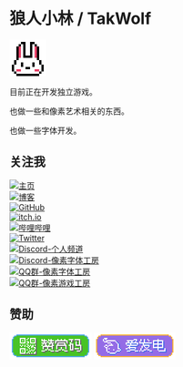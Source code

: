 # 狼人小林 / TakWolf

![Logo](images/rabbit@4x.png)

目前正在开发独立游戏。

也做一些和像素艺术相关的东西。

也做一些字体开发。

## 关注我

[![主页](https://img.shields.io/badge/Home-takwolf.com-orange?logo=homepage&logoColor=white&style=for-the-badge)](https://takwolf.com)
<br>
[![博客](https://img.shields.io/badge/Blog-blog.takwolf.com-orange?logo=homepage&logoColor=white&style=for-the-badge)](https://blog.takwolf.com)
<br>
[![GitHub](https://img.shields.io/badge/GitHub-TakWolf-1F2328?logo=github&logoColor=white&style=for-the-badge)](https://github.com/TakWolf)
<br>
[![itch.io](https://img.shields.io/badge/itch.io-takwolf-FF2449?logo=itch.io&logoColor=white&style=for-the-badge)](https://takwolf.itch.io)
<br>
[![哔哩哔哩](https://img.shields.io/badge/bilibili-狼人小林-FF6699?logo=bilibili&logoColor=white&style=for-the-badge)](https://space.bilibili.com/445245)
<br>
[![Twitter](https://img.shields.io/badge/Twitter-takgdx-00ACEE?logo=x&logoColor=white&style=for-the-badge)](https://twitter.com/takgdx)
<br>
[![Discord-个人频道](https://img.shields.io/badge/Discord-狼人小林的地盘-4E5AF0?logo=discord&logoColor=white&style=for-the-badge)](https://discord.gg/9HY9WD4TRe)
<br>
[![Discord-像素字体工房](https://img.shields.io/badge/Discord-像素字体工房-4E5AF0?logo=discord&logoColor=white&style=for-the-badge)](https://discord.gg/3GKtPKtjdU)
<br>
[![QQ群-像素字体工房](https://img.shields.io/badge/QQ群-像素字体工房-brightgreen?logo=qq&logoColor=white&style=for-the-badge)](https://qm.qq.com/q/X1mLrLLGYS)
<br>
[![QQ群-像素游戏工房](https://img.shields.io/badge/QQ群-像素游戏工房-brightgreen?logo=qq&logoColor=white&style=for-the-badge)](https://qm.qq.com/q/JXc4Zie76u)

## 赞助

[![赞赏码](images/badge-payqr@2x.png)](payment-qr-codes.md)
[![爱发电](images/badge-afdian@2x.png)](https://afdian.com/a/takwolf)
